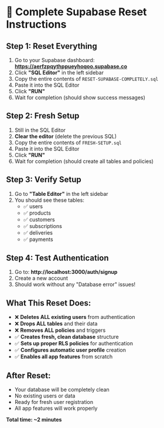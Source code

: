 # 🔄 Complete Supabase Reset Instructions

## Step 1: Reset Everything
1. Go to your Supabase dashboard: **https://aerfzpqythppueyhoqoo.supabase.co**
2. Click **"SQL Editor"** in the left sidebar
3. Copy the entire contents of `RESET-SUPABASE-COMPLETELY.sql`
4. Paste it into the SQL Editor
5. Click **"RUN"**
6. Wait for completion (should show success messages)

## Step 2: Fresh Setup
1. Still in the SQL Editor
2. **Clear the editor** (delete the previous SQL)
3. Copy the entire contents of `FRESH-SETUP.sql`
4. Paste it into the SQL Editor
5. Click **"RUN"**
6. Wait for completion (should create all tables and policies)

## Step 3: Verify Setup
1. Go to **"Table Editor"** in the left sidebar
2. You should see these tables:
   - ✅ users
   - ✅ products
   - ✅ customers
   - ✅ subscriptions
   - ✅ deliveries
   - ✅ payments

## Step 4: Test Authentication
1. Go to: **http://localhost:3000/auth/signup**
2. Create a new account
3. Should work without any "Database error" issues!

## What This Reset Does:
- ❌ **Deletes ALL existing users** from authentication
- ❌ **Drops ALL tables** and their data
- ❌ **Removes ALL policies** and triggers
- ✅ **Creates fresh, clean database** structure
- ✅ **Sets up proper RLS policies** for authentication
- ✅ **Configures automatic user profile** creation
- ✅ **Enables all app features** from scratch

## After Reset:
- Your database will be completely clean
- No existing users or data
- Ready for fresh user registration
- All app features will work properly

**Total time: ~2 minutes** 